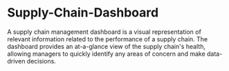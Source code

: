 # Supply-Chain-Dashboard
A supply chain management dashboard is a visual representation of relevant information related to the performance of a supply chain. The dashboard provides an at-a-glance view of the supply chain's health, allowing managers to quickly identify any areas of concern and make data-driven decisions. 
